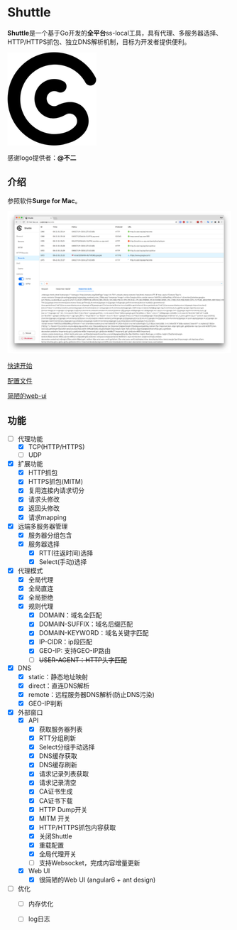 # Shuttle

**Shuttle**是一个基于Go开发的**全平台**ss-local工具，具有代理、多服务器选择、HTTP/HTTPS抓包、独立DNS解析机制，目标为开发者提供便利。



![Shuttle](./Shuttle_Logo.PNG)

感谢logo提供者：**@不二**

## 介绍


参照软件**Surge for Mac**。

![Introduction](static/dump_mitm.jpg)

[快速开始](static/get_start.md)

[配置文件](static/config.md)

[简陋的web-ui](static/web_ui.md)


## 功能
- [ ] 代理功能
  - [x] TCP(HTTP/HTTPS)
  - [ ] UDP
- [x] 扩展功能
  - [x] HTTP抓包
  - [x] HTTPS抓包(MITM)
  - [x] 复用连接内请求切分
  - [x] 请求头修改
  - [x] 返回头修改
  - [x] 请求mapping
- [x] 远端多服务器管理
  - [x] 服务器分组包含
  - [x] 服务器选择
  	- [x] RTT(往返时间)选择
  	- [x] Select(手动)选择
- [x] 代理模式
  - [x] 全局代理
  - [x] 全局直连
  - [x] 全局拒绝
  - [x] 规则代理
    - [x] DOMAIN：域名全匹配
    - [x] DOMAIN-SUFFIX：域名后缀匹配
    - [x] DOMAIN-KEYWORD：域名关键字匹配
    - [x] IP-CIDR：ip段匹配
    - [x] GEO-IP: 支持GEO-IP路由
    - [ ] ~~USER-AGENT：HTTP头字匹配~~
- [x] DNS
  - [x] static：静态地址映射
  - [x] direct：直连DNS解析
  - [x] remote：远程服务器DNS解析(防止DNS污染)
  - [x] GEO-IP判断
- [x] 外部窗口
  - [x] API
  	- [x]  获取服务器列表
  	- [x]  RTT分组刷新
  	- [x]  Select分组手动选择
  	- [x]  DNS缓存获取
  	- [x]  DNS缓存刷新
  	- [x]  请求记录列表获取
  	- [x]  请求记录清空
  	- [x]  CA证书生成
  	- [x]  CA证书下载
  	- [x]  HTTP Dump开关
  	- [x]  MITM 开关
  	- [x]  HTTP/HTTPS抓包内容获取 
  	- [x]  关闭Shuttle
  	- [x]  重载配置
  	- [x]  全局代理开关
  	- [ ]  支持Websocket，完成内容增量更新
  - [x] Web UI
  	- [x] 很简陋的Web UI (angular6 + ant design)
- [ ] 优化
  - [ ] 内存优化
  - [ ] log日志


